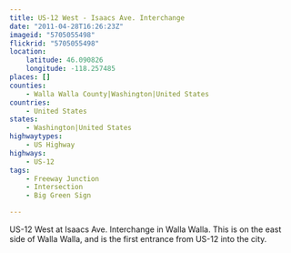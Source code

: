 ```yaml
---
title: US-12 West - Isaacs Ave. Interchange
date: "2011-04-28T16:26:23Z"
imageid: "5705055498"
flickrid: "5705055498"
location:
    latitude: 46.090826
    longitude: -118.257485
places: []
counties:
    - Walla Walla County|Washington|United States
countries:
    - United States
states:
    - Washington|United States
highwaytypes:
    - US Highway
highways:
    - US-12
tags:
    - Freeway Junction
    - Intersection
    - Big Green Sign

---
```

US-12 West at Isaacs Ave. Interchange in Walla Walla.  This is on the east side of Walla Walla, and is the first entrance from US-12 into the city.